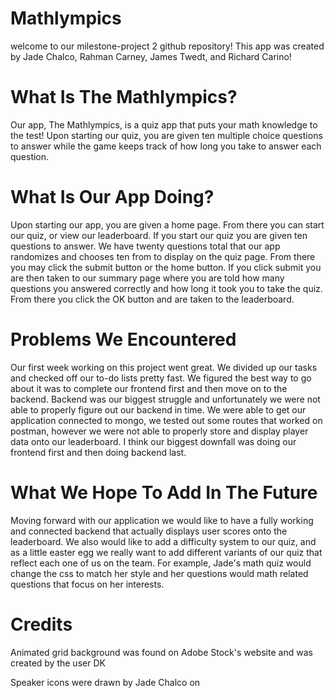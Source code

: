 # Mathlympics
welcome to our milestone-project 2 github repository! This app was created by Jade Chalco, Rahman Carney, James Twedt, and Richard Carino!

# What Is The Mathlympics?
Our app, The Mathlympics, is a quiz app that puts your math knowledge to the test! Upon starting our quiz, you are given ten multiple choice questions to answer while the game keeps track of how long you take to answer each question.

# What Is Our App Doing?
Upon starting our app, you are given a home page. From there you can start our quiz, or view our leaderboard. If you start our quiz you are given ten questions to answer. We have twenty questions total that our app randomizes and chooses ten from to display on the quiz page. From there you may click the submit button or the home button. If you click submit you are then taken to our summary page where you are told how many questions you answered correctly and how long it took you to take the quiz. From there you click the OK button and are taken to the leaderboard.

# Problems We Encountered
Our first week working on this project went great. We divided up our tasks and checked off our to-do lists pretty fast. We figured the best way to go about it was to complete our frontend first and then move on to the backend. Backend was our biggest struggle and unfortunately we were not able to properly figure out our backend in time. We were able to get our application connected to mongo, we tested out some routes that worked on postman, however we were not able to properly store and display player data onto our leaderboard. I think our biggest downfall was doing our frontend first and then doing backend last. 

# What We Hope To Add In The Future
Moving forward with our application we would like to have a fully working and connected backend that actually displays user scores onto the leaderboard. We also would like to add a difficulty system to our quiz, and as a little easter egg we really want to add different variants of our quiz that reflect each one of us on the team. For example, Jade's math quiz would change the css to match her style and her questions would math related questions that focus on her interests.

# Credits
Animated grid background was found on Adobe Stock's website and was created by the user DK

Speaker icons were drawn by Jade Chalco on 